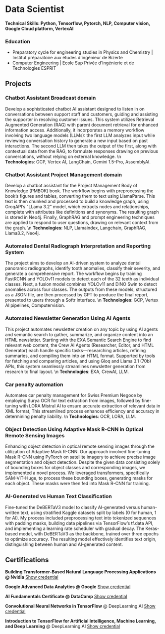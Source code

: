 # Data Scientist
#### Technical Skills: Python, Tensorflow, Pytorch, NLP, Computer vision, Google Cloud platform, VertexAI

### Education
- Preparatory cycle for engineering studies in Physics and Chemistry | Institut préparatoire aux études d'ingénieur de Bizerte 
- Computer Engineering | Ecole Sup Privée d'Ingénierie et de Technologies ESPRIT

## Projects

### Chatbot Assistant Broadcast domain
Develop a sophisticated chatbot AI assistant designed to listen in on conversations between support staff and customers, guiding and assisting the supporter in resolving customer issues. This system utilizes Retrieval Augmented Generation (RAG) with parent document retrieval for enhanced information access. Additionally, it incorporates a memory workflow involving two language models (LLMs): the first LLM analyzes input while reviewing conversation history to generate a new input based on past interactions. The second LLM then takes the output of the first, along with contextual data from the RAG, to formulate responses drawing on previous conversations, without relying on external knowledge. \n  
**Technologies**: GCP, Vertex AI, LangChain, Gemini 1.5-Pro, AssemblyAI.

### Chatbot Assistant Project Management domain
Develop a chatbot assistant for the Project Management Body of Knowledge (PMBOK) book. The workflow begins with preprocessing the book’s figures and tables, converting them to text using LlamaParse. This text is then chunked and processed to build a knowledge graph, using GroqAPI’s "LLama 3.2" model, which extracts nodes and relationships, complete with attributes like definitions and synonyms. The resulting graph is stored in Neo4j. Finally, GraphRAG and prompt engineering techniques are applied to respond to user questions, drawing on relevant context from the graph. \n 
**Technologies**: NLP, Llamaindex, Langchain, GraphRAG, Llama3.2, Neo4j.

### Automated Dental Radiograph Interpretation and Reporting System
The project aims to develop an AI-driven system to analyze dental panoramic radiographs, identify tooth anomalies, classify their severity, and generate a comprehensive report. The workflow begins by training FastRCNN and YOLOv11 models to detect each of the 32 teeth as individual classes. Next, a fusion model combines YOLOv11 and DINO Swin to detect anomalies across four classes. The outputs from these models, structured as a JSON file, are then processed by GPT to produce the final report, presented to users through a Softr interface. \n 
**Technologies**: GCP, Vertex AI pipelines, Computervision.

### Automated Newsletter Generation Using AI Agents 
This project automates newsletter creation on any topic by using AI agents and semantic search to gather, summarize, and organize content into an HTML newsletter. Starting with the EXA Semantic Search Engine to find relevant web content, the Crew AI Agents (Researcher, Editor, and HTML Generator) each handle specific tasks—researching articles, refining summaries, and compiling them into an HTML format. Supported by tools for fetching and comparing articles, and using Gloq and Llama 3.1 (70b) APIs, this system seamlessly streamlines newsletter generation from research to final layout. \n 
**Technologies**: EXA, CrewAI, LLM.

### Car penalty automation
Automates car penalty management for Swiss Premium Negoce by employing Surya OCR for text extraction from images, followed by fine-tuning with LORA Mistral AI to ensure accurate extraction of relevant data in XML format, This streamlined process enhances efficiency and accuracy in determining penalty liability. \n 
**Technologies**: OCR, LORA, LLM.

### Object Detection Using Adaptive Mask R-CNN in Optical Remote Sensing Images
Enhancing object detection in optical remote sensing images through the utilization of Adaptive Mask R-CNN. Our approach involved fine-tuning Mask R-CNN using PyTorch on satellite imagery to achieve precise image segmentation and object detection. Despite the given data consisting solely of bounding boxes for object classes and corresponding images, we implemented a novel process. We leveraged transformers, specifically SAM-ViT-Huge, to process these bounding boxes, generating masks for each object. These masks were then fed into Mask R-CNN for training.

### AI-Generated vs Human Text Classification
Fine-tuned the DeBERTaV3 model to classify AI-generated versus human-written text, using stratified Kaggle datasets split by labels (0 for human, 1 for AI). My process included preprocessing text into tokenized sequences with padding masks, building data pipelines via TensorFlow’s tf.data API, and implementing a learning rate scheduler with gradual decay. The Keras-based model, with DeBERTaV3 as the backbone, trained over three epochs to optimize accuracy. The resulting model effectively identifies text origin, distinguishing between human and AI-generated content.

## Certifications
**Building Transformer-Based Natural Language Processing Applications @ Nvidia** [Show credential](https://learn.nvidia.com/certificates?id=ahaye6feRYeSQh06u6mn8g)

**Google Advanced Data Analytics @ Google** [Show credential](https://www.coursera.org/account/accomplishments/professional-cert/SQMNADXE4MRZ)

**AI Fundamentals Certificate @ DataCamp** [Show credential](https://www.datacamp.com/skill-verification/AIF0027935450689)

**Convolutional Neural Networks in TensorFlow** @ DeepLearning.AI [Show credential](https://www.coursera.org/account/accomplishments/certificate/KLF7Z2MU6WGN)

**Introduction to TensorFlow for Artificial Intelligence, Machine Learning, and Deep Learning** @ DeepLearning.AI [Show credential](https://www.coursera.org/account/accomplishments/certificate/RR84ZBJ5V72U)
